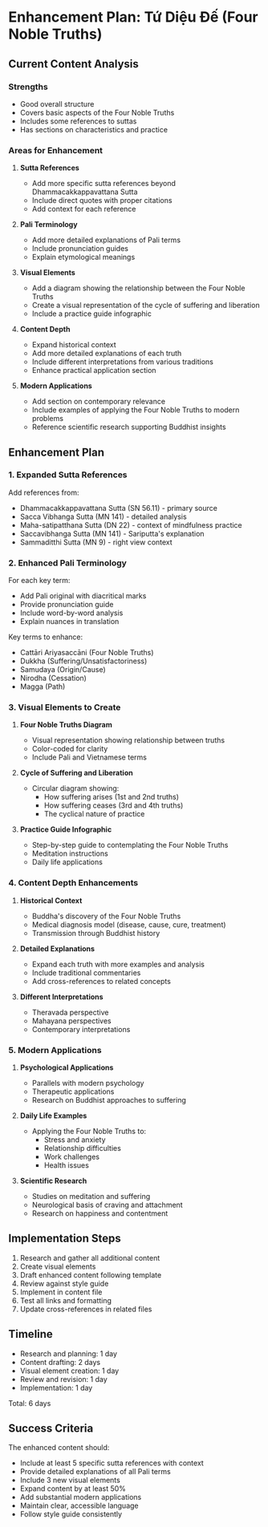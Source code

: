# Enhancement Plan: Tứ Diệu Đế (Four Noble Truths)

## Current Content Analysis

### Strengths
- Good overall structure
- Covers basic aspects of the Four Noble Truths
- Includes some references to suttas
- Has sections on characteristics and practice

### Areas for Enhancement
1. **Sutta References**
   - Add more specific sutta references beyond Dhammacakkappavattana Sutta
   - Include direct quotes with proper citations
   - Add context for each reference

2. **Pali Terminology**
   - Add more detailed explanations of Pali terms
   - Include pronunciation guides
   - Explain etymological meanings

3. **Visual Elements**
   - Add a diagram showing the relationship between the Four Noble Truths
   - Create a visual representation of the cycle of suffering and liberation
   - Include a practice guide infographic

4. **Content Depth**
   - Expand historical context
   - Add more detailed explanations of each truth
   - Include different interpretations from various traditions
   - Enhance practical application section

5. **Modern Applications**
   - Add section on contemporary relevance
   - Include examples of applying the Four Noble Truths to modern problems
   - Reference scientific research supporting Buddhist insights

## Enhancement Plan

### 1. Expanded Sutta References

Add references from:
- Dhammacakkappavattana Sutta (SN 56.11) - primary source
- Sacca Vibhanga Sutta (MN 141) - detailed analysis
- Maha-satipatthana Sutta (DN 22) - context of mindfulness practice
- Saccavibhanga Sutta (MN 141) - Sariputta's explanation
- Sammaditthi Sutta (MN 9) - right view context

### 2. Enhanced Pali Terminology

For each key term:
- Add Pali original with diacritical marks
- Provide pronunciation guide
- Include word-by-word analysis
- Explain nuances in translation

Key terms to enhance:
- Cattāri Ariyasaccāni (Four Noble Truths)
- Dukkha (Suffering/Unsatisfactoriness)
- Samudaya (Origin/Cause)
- Nirodha (Cessation)
- Magga (Path)

### 3. Visual Elements to Create

1. **Four Noble Truths Diagram**
   - Visual representation showing relationship between truths
   - Color-coded for clarity
   - Include Pali and Vietnamese terms

2. **Cycle of Suffering and Liberation**
   - Circular diagram showing:
     - How suffering arises (1st and 2nd truths)
     - How suffering ceases (3rd and 4th truths)
     - The cyclical nature of practice

3. **Practice Guide Infographic**
   - Step-by-step guide to contemplating the Four Noble Truths
   - Meditation instructions
   - Daily life applications

### 4. Content Depth Enhancements

1. **Historical Context**
   - Buddha's discovery of the Four Noble Truths
   - Medical diagnosis model (disease, cause, cure, treatment)
   - Transmission through Buddhist history

2. **Detailed Explanations**
   - Expand each truth with more examples and analysis
   - Include traditional commentaries
   - Add cross-references to related concepts

3. **Different Interpretations**
   - Theravada perspective
   - Mahayana perspectives
   - Contemporary interpretations

### 5. Modern Applications

1. **Psychological Applications**
   - Parallels with modern psychology
   - Therapeutic applications
   - Research on Buddhist approaches to suffering

2. **Daily Life Examples**
   - Applying the Four Noble Truths to:
     - Stress and anxiety
     - Relationship difficulties
     - Work challenges
     - Health issues

3. **Scientific Research**
   - Studies on meditation and suffering
   - Neurological basis of craving and attachment
   - Research on happiness and contentment

## Implementation Steps

1. Research and gather all additional content
2. Create visual elements
3. Draft enhanced content following template
4. Review against style guide
5. Implement in content file
6. Test all links and formatting
7. Update cross-references in related files

## Timeline

- Research and planning: 1 day
- Content drafting: 2 days
- Visual element creation: 1 day
- Review and revision: 1 day
- Implementation: 1 day

Total: 6 days

## Success Criteria

The enhanced content should:
- Include at least 5 specific sutta references with context
- Provide detailed explanations of all Pali terms
- Include 3 new visual elements
- Expand content by at least 50%
- Add substantial modern applications
- Maintain clear, accessible language
- Follow style guide consistently
